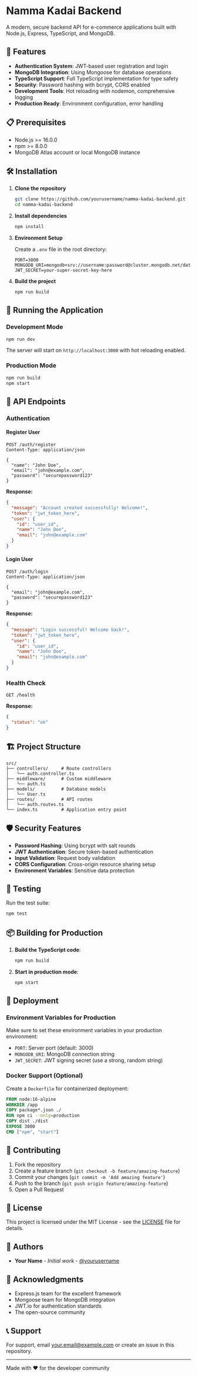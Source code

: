 # Namma Kadai Backend

A modern, secure backend API for e-commerce applications built with Node.js, Express, TypeScript, and MongoDB.

## 🚀 Features

- **Authentication System**: JWT-based user registration and login
- **MongoDB Integration**: Using Mongoose for database operations
- **TypeScript Support**: Full TypeScript implementation for type safety
- **Security**: Password hashing with bcrypt, CORS enabled
- **Development Tools**: Hot reloading with nodemon, comprehensive logging
- **Production Ready**: Environment configuration, error handling

## 📋 Prerequisites

- Node.js >= 16.0.0
- npm >= 8.0.0
- MongoDB Atlas account or local MongoDB instance

## 🛠️ Installation

1. **Clone the repository**
   ```bash
   git clone https://github.com/yourusername/namma-kadai-backend.git
   cd namma-kadai-backend
   ```

2. **Install dependencies**
   ```bash
   npm install
   ```

3. **Environment Setup**
   
   Create a `.env` file in the root directory:
   ```env
   PORT=3000
   MONGODB_URI=mongodb+srv://username:password@cluster.mongodb.net/database_name
   JWT_SECRET=your-super-secret-key-here
   ```

4. **Build the project**
   ```bash
   npm run build
   ```

## 🚀 Running the Application

### Development Mode
```bash
npm run dev
```
The server will start on `http://localhost:3000` with hot reloading enabled.

### Production Mode
```bash
npm run build
npm start
```

## 📖 API Endpoints

### Authentication

#### Register User
```http
POST /auth/register
Content-Type: application/json

{
  "name": "John Doe",
  "email": "john@example.com",
  "password": "securepassword123"
}
```

**Response:**
```json
{
  "message": "Account created successfully! Welcome!",
  "token": "jwt_token_here",
  "user": {
    "id": "user_id",
    "name": "John Doe",
    "email": "john@example.com"
  }
}
```

#### Login User
```http
POST /auth/login
Content-Type: application/json

{
  "email": "john@example.com",
  "password": "securepassword123"
}
```

**Response:**
```json
{
  "message": "Login successful! Welcome back!",
  "token": "jwt_token_here",
  "user": {
    "id": "user_id",
    "name": "John Doe",
    "email": "john@example.com"
  }
}
```

### Health Check
```http
GET /health
```

**Response:**
```json
{
  "status": "ok"
}
```

## 🏗️ Project Structure

```
src/
├── controllers/     # Route controllers
│   └── auth.controller.ts
├── middleware/      # Custom middleware
│   └── auth.ts
├── models/          # Database models
│   └── User.ts
├── routes/          # API routes
│   └── auth.routes.ts
└── index.ts         # Application entry point
```

## 🛡️ Security Features

- **Password Hashing**: Using bcrypt with salt rounds
- **JWT Authentication**: Secure token-based authentication
- **Input Validation**: Request body validation
- **CORS Configuration**: Cross-origin resource sharing setup
- **Environment Variables**: Sensitive data protection

## 🧪 Testing

Run the test suite:
```bash
npm test
```

## 📦 Building for Production

1. **Build the TypeScript code**:
   ```bash
   npm run build
   ```

2. **Start in production mode**:
   ```bash
   npm start
   ```

## 🚀 Deployment

### Environment Variables for Production
Make sure to set these environment variables in your production environment:

- `PORT`: Server port (default: 3000)
- `MONGODB_URI`: MongoDB connection string
- `JWT_SECRET`: JWT signing secret (use a strong, random string)

### Docker Support (Optional)
Create a `Dockerfile` for containerized deployment:

```dockerfile
FROM node:16-alpine
WORKDIR /app
COPY package*.json ./
RUN npm ci --only=production
COPY dist ./dist
EXPOSE 3000
CMD ["npm", "start"]
```

## 🤝 Contributing

1. Fork the repository
2. Create a feature branch (`git checkout -b feature/amazing-feature`)
3. Commit your changes (`git commit -m 'Add amazing feature'`)
4. Push to the branch (`git push origin feature/amazing-feature`)
5. Open a Pull Request

## 📝 License

This project is licensed under the MIT License - see the [LICENSE](LICENSE) file for details.

## 👥 Authors

- **Your Name** - *Initial work* - [@yourusername](https://github.com/yourusername)

## 🙏 Acknowledgments

- Express.js team for the excellent framework
- Mongoose team for MongoDB integration
- JWT.io for authentication standards
- The open-source community

## 📞 Support

For support, email your.email@example.com or create an issue in this repository.

---

Made with ❤️ for the developer community
